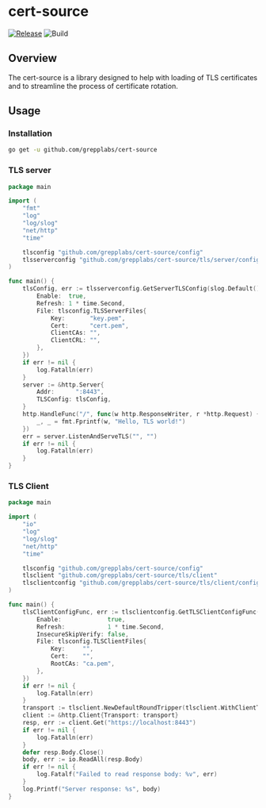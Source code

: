 # cert-source

[![Release](https://img.shields.io/github/v/release/grepplabs/cert-source?sort=semver)](https://github.com/grepplabs/cert-source/releases)
![Build](https://github.com/grepplabs/cert-source/workflows/tests/badge.svg)

## Overview

The cert-source is a library designed to help with loading of TLS certificates and to streamline the process of
certificate rotation.


## Usage

### Installation

```bash
go get -u github.com/grepplabs/cert-source
```

### TLS server

```go
package main

import (
	"fmt"
	"log"
	"log/slog"
	"net/http"
	"time"

	tlsconfig "github.com/grepplabs/cert-source/config"
	tlsserverconfig "github.com/grepplabs/cert-source/tls/server/config"
)

func main() {
	tlsConfig, err := tlsserverconfig.GetServerTLSConfig(slog.Default(), &tlsconfig.TLSServerConfig{
		Enable:  true,
		Refresh: 1 * time.Second,
		File: tlsconfig.TLSServerFiles{
			Key:       "key.pem",
			Cert:      "cert.pem",
			ClientCAs: "",
			ClientCRL: "",
		},
	})
	if err != nil {
		log.Fatalln(err)
	}
	server := &http.Server{
		Addr:      ":8443",
		TLSConfig: tlsConfig,
	}
	http.HandleFunc("/", func(w http.ResponseWriter, r *http.Request) {
		_, _ = fmt.Fprintf(w, "Hello, TLS world!")
	})
	err = server.ListenAndServeTLS("", "")
	if err != nil {
		log.Fatalln(err)
	}
}
```

### TLS Client

```go
package main

import (
	"io"
	"log"
	"log/slog"
	"net/http"
	"time"

	tlsconfig "github.com/grepplabs/cert-source/config"
	tlsclient "github.com/grepplabs/cert-source/tls/client"
	tlsclientconfig "github.com/grepplabs/cert-source/tls/client/config"
)

func main() {
	tlsClientConfigFunc, err := tlsclientconfig.GetTLSClientConfigFunc(slog.Default(), &tlsconfig.TLSClientConfig{
		Enable:             true,
		Refresh:            1 * time.Second,
		InsecureSkipVerify: false,
		File: tlsconfig.TLSClientFiles{
			Key:     "",
			Cert:    "",
			RootCAs: "ca.pem",
		},
	})
	if err != nil {
		log.Fatalln(err)
	}
	transport := tlsclient.NewDefaultRoundTripper(tlsclient.WithClientTLSConfig(tlsClientConfigFunc()))
	client := &http.Client{Transport: transport}
	resp, err := client.Get("https://localhost:8443")
	if err != nil {
		log.Fatalln(err)
	}
	defer resp.Body.Close()
	body, err := io.ReadAll(resp.Body)
	if err != nil {
		log.Fatalf("Failed to read response body: %v", err)
	}
	log.Printf("Server response: %s", body)
}
```
